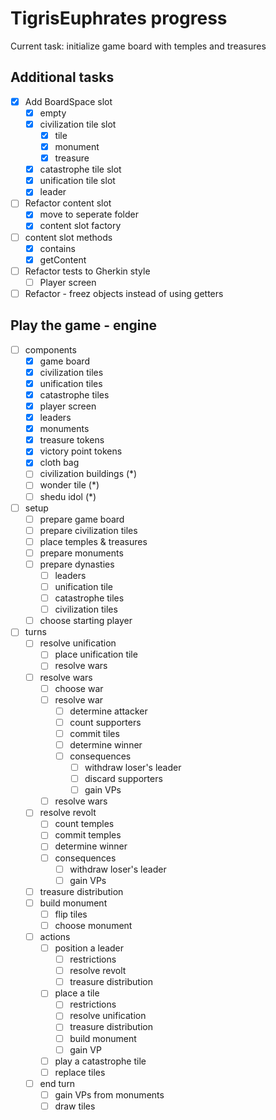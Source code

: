 # TigrisEuphrates progress
Current task: initialize game board with temples and treasures

## Additional tasks

- [x] Add BoardSpace slot
  - [x] empty
  - [x] civilization tile slot
    - [x] tile
    - [x] monument
    - [x] treasure
  - [x] catastrophe tile slot
  - [x] unification tile slot
  - [x] leader
- [ ] Refactor content slot
  - [x] move to seperate folder
  - [x] content slot factory
- [ ] content slot methods
  - [x] contains
  - [x] getContent
- [ ] Refactor tests to Gherkin style
  - [ ] Player screen
- [ ] Refactor - freez objects instead of using getters

## Play the game - engine

- [ ] components
  - [x] game board
  - [x] civilization tiles
  - [x] unification tiles
  - [x] catastrophe tiles
  - [x] player screen
  - [x] leaders
  - [x] monuments
  - [x] treasure tokens
  - [x] victory point tokens
  - [x] cloth bag
  - [ ] civilization buildings (*) 
  - [ ] wonder tile (*)
  - [ ] shedu idol (*)

- [ ] setup
  - [ ] prepare game board
  - [ ] prepare civilization tiles
  - [ ] place temples & treasures
  - [ ] prepare monuments
  - [ ] prepare dynasties
    - [ ] leaders
    - [ ] unification tile
    - [ ] catastrophe tiles
    - [ ] civilization tiles
  - [ ] choose starting player
 
- [ ] turns
  - [ ] resolve unification
    - [ ] place unification tile
    - [ ] resolve wars
  - [ ] resolve wars
    - [ ] choose war
    - [ ] resolve war
      - [ ] determine attacker
      - [ ] count supporters
      - [ ] commit tiles
      - [ ] determine winner
      - [ ] consequences
        - [ ] withdraw loser's leader 
        - [ ] discard supporters
        - [ ] gain VPs
    - [ ] resolve wars
  - [ ] resolve revolt
    - [ ] count temples
    - [ ] commit temples
    - [ ] determine winner
    - [ ] consequences  
      - [ ] withdraw loser's leader
      - [ ] gain VPs
  - [ ] treasure distribution
  - [ ] build monument
    - [ ] flip tiles
    - [ ] choose monument
  - [ ] actions
    - [ ] position a leader
      - [ ] restrictions
      - [ ] resolve revolt
      - [ ] treasure distribution
    - [ ] place a tile
      - [ ] restrictions
      - [ ] resolve unification
      - [ ] treasure distribution
      - [ ] build monument
      - [ ] gain VP
    - [ ] play a catastrophe tile
    - [ ] replace tiles
  - [ ] end turn
    - [ ] gain VPs from monuments
    - [ ] draw tiles
